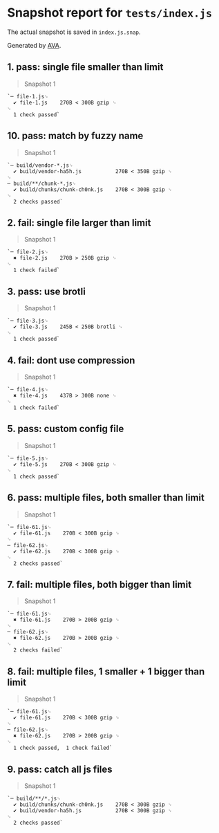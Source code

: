 # Snapshot report for `tests/index.js`

The actual snapshot is saved in `index.js.snap`.

Generated by [AVA](https://avajs.dev).

## 1. pass: single file smaller than limit

> Snapshot 1

    `─ file-1.js␊
      ✔ file-1.js    270B < 300B gzip ␊
    ␊
      1 check passed`

## 10. pass: match by fuzzy name

> Snapshot 1

    `─ build/vendor-*.js␊
      ✔ build/vendor-ha5h.js           270B < 350B gzip ␊
    ␊
    ─ build/**/chunk-*.js␊
      ✔ build/chunks/chunk-ch0nk.js    270B < 300B gzip ␊
    ␊
      2 checks passed`

## 2. fail: single file larger than limit

> Snapshot 1

    `─ file-2.js␊
      ✖ file-2.js    270B > 250B gzip ␊
    ␊
      1 check failed`

## 3. pass: use brotli

> Snapshot 1

    `─ file-3.js␊
      ✔ file-3.js    245B < 250B brotli ␊
    ␊
      1 check passed`

## 4. fail: dont use compression

> Snapshot 1

    `─ file-4.js␊
      ✖ file-4.js    437B > 300B none ␊
    ␊
      1 check failed`

## 5. pass: custom config file

> Snapshot 1

    `─ file-5.js␊
      ✔ file-5.js    270B < 300B gzip ␊
    ␊
      1 check passed`

## 6. pass: multiple files, both smaller than limit

> Snapshot 1

    `─ file-61.js␊
      ✔ file-61.js    270B < 300B gzip ␊
    ␊
    ─ file-62.js␊
      ✔ file-62.js    270B < 300B gzip ␊
    ␊
      2 checks passed`

## 7. fail: multiple files, both bigger than limit

> Snapshot 1

    `─ file-61.js␊
      ✖ file-61.js    270B > 200B gzip ␊
    ␊
    ─ file-62.js␊
      ✖ file-62.js    270B > 200B gzip ␊
    ␊
      2 checks failed`

## 8. fail: multiple files, 1 smaller + 1 bigger than limit

> Snapshot 1

    `─ file-61.js␊
      ✔ file-61.js    270B < 300B gzip ␊
    ␊
    ─ file-62.js␊
      ✖ file-62.js    270B > 200B gzip ␊
    ␊
      1 check passed,  1 check failed`

## 9. pass: catch all js files

> Snapshot 1

    `─ build/**/*.js␊
      ✔ build/chunks/chunk-ch0nk.js    270B < 300B gzip ␊
      ✔ build/vendor-ha5h.js           270B < 300B gzip ␊
    ␊
      2 checks passed`
